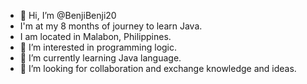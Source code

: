 - 👋 Hi, I’m @BenjiBenji20
- I'm at my 8 months of journey to learn Java.
- I am located in Malabon, Philippines.
- 👀 I’m interested in programming logic.
- 🌱 I’m currently learning Java language.
- 💞️ I’m looking for collaboration and exchange knowledge and ideas.

<!---
BenjiBenji20/BenjiBenji20 is a ✨ special ✨ repository because its `README.md` (this file) appears on your GitHub profile.
You can click the Preview link to take a look at your changes.
--->
